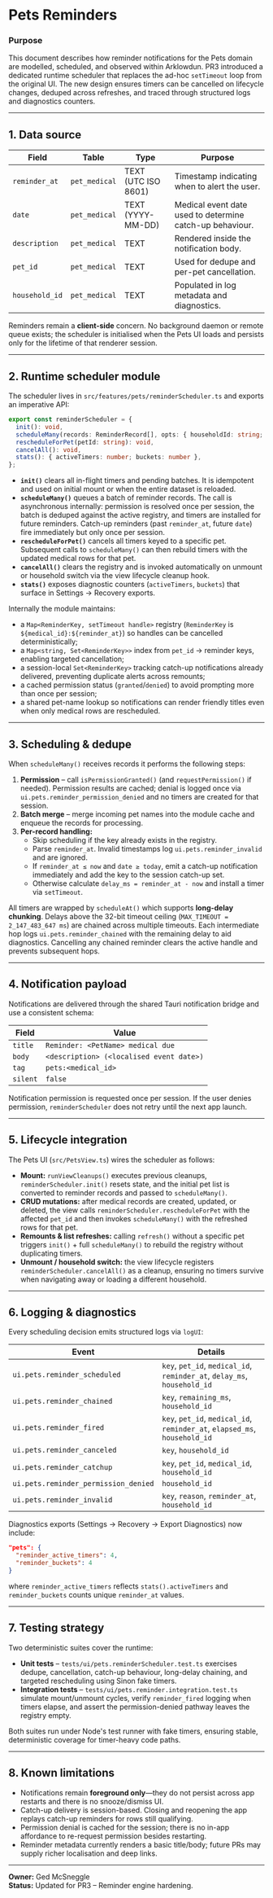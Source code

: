 # Pets Reminders

### Purpose

This document describes how reminder notifications for the Pets domain are modelled, scheduled, and observed within Arklowdun.
PR3 introduced a dedicated runtime scheduler that replaces the ad-hoc `setTimeout` loop from the original UI. The new design
ensures timers can be cancelled on lifecycle changes, deduped across refreshes, and traced through structured logs and
diagnostics counters.

---

## 1. Data source

| Field          | Table         | Type                | Purpose                                                   |
| -------------- | ------------- | ------------------- | --------------------------------------------------------- |
| `reminder_at`  | `pet_medical` | TEXT (UTC ISO 8601) | Timestamp indicating when to alert the user.              |
| `date`         | `pet_medical` | TEXT (YYYY-MM-DD)   | Medical event date used to determine catch-up behaviour.  |
| `description`  | `pet_medical` | TEXT                | Rendered inside the notification body.                    |
| `pet_id`       | `pet_medical` | TEXT                | Used for dedupe and per-pet cancellation.                 |
| `household_id` | `pet_medical` | TEXT                | Populated in log metadata and diagnostics.                |

Reminders remain a **client-side** concern. No background daemon or remote queue exists; the scheduler is initialised when the
Pets UI loads and persists only for the lifetime of that renderer session.

---

## 2. Runtime scheduler module

The scheduler lives in `src/features/pets/reminderScheduler.ts` and exports an imperative API:

```ts
export const reminderScheduler = {
  init(): void,
  scheduleMany(records: ReminderRecord[], opts: { householdId: string; petNames?: Record<string, string> }): void,
  rescheduleForPet(petId: string): void,
  cancelAll(): void,
  stats(): { activeTimers: number; buckets: number },
};
```

* **`init()`** clears all in-flight timers and pending batches. It is idempotent and used on initial mount or when the entire
  dataset is reloaded.
* **`scheduleMany()`** queues a batch of reminder records. The call is asynchronous internally: permission is resolved once per
  session, the batch is deduped against the active registry, and timers are installed for future reminders. Catch-up reminders
  (past `reminder_at`, future `date`) fire immediately but only once per session.
* **`rescheduleForPet()`** cancels all timers keyed to a specific pet. Subsequent calls to `scheduleMany()` can then rebuild
  timers with the updated medical rows for that pet.
* **`cancelAll()`** clears the registry and is invoked automatically on unmount or household switch via the view lifecycle
  cleanup hook.
* **`stats()`** exposes diagnostic counters (`activeTimers`, `buckets`) that surface in Settings → Recovery exports.

Internally the module maintains:

* a `Map<ReminderKey, setTimeout handle>` registry (`ReminderKey` is `${medical_id}:${reminder_at}`) so handles can be
  cancelled deterministically;
* a `Map<string, Set<ReminderKey>>` index from `pet_id` → reminder keys, enabling targeted cancellation;
* a session-local `Set<ReminderKey>` tracking catch-up notifications already delivered, preventing duplicate alerts across
  remounts;
* a cached permission status (`granted`/`denied`) to avoid prompting more than once per session;
* a shared pet-name lookup so notifications can render friendly titles even when only medical rows are rescheduled.

---

## 3. Scheduling & dedupe

When `scheduleMany()` receives records it performs the following steps:

1. **Permission** – call `isPermissionGranted()` (and `requestPermission()` if needed). Permission results are cached; denial is
   logged once via `ui.pets.reminder_permission_denied` and no timers are created for that session.
2. **Batch merge** – merge incoming pet names into the module cache and enqueue the records for processing.
3. **Per-record handling:**
   * Skip scheduling if the key already exists in the registry.
   * Parse `reminder_at`. Invalid timestamps log `ui.pets.reminder_invalid` and are ignored.
   * If `reminder_at ≤ now` and `date ≥ today`, emit a catch-up notification immediately and add the key to the session catch-up
     set.
   * Otherwise calculate `delay_ms = reminder_at - now` and install a timer via `setTimeout`.

All timers are wrapped by `scheduleAt()` which supports **long-delay chunking**. Delays above the 32-bit timeout ceiling
(`MAX_TIMEOUT = 2_147_483_647 ms`) are chained across multiple timeouts. Each intermediate hop logs
`ui.pets.reminder_chained` with the remaining delay to aid diagnostics. Cancelling any chained reminder clears the active handle
and prevents subsequent hops.

---

## 4. Notification payload

Notifications are delivered through the shared Tauri notification bridge and use a consistent schema:

| Field     | Value                                        |
| --------- | -------------------------------------------- |
| `title`   | `Reminder: <PetName> medical due`             |
| `body`    | `<description> (<localised event date>)`     |
| `tag`     | `pets:<medical_id>`                           |
| `silent`  | `false`                                       |

Notification permission is requested once per session. If the user denies permission, `reminderScheduler` does not retry until
the next app launch.

---

## 5. Lifecycle integration

The Pets UI (`src/PetsView.ts`) wires the scheduler as follows:

* **Mount:** `runViewCleanups()` executes previous cleanups, `reminderScheduler.init()` resets state, and the initial pet list is
  converted to reminder records and passed to `scheduleMany()`.
* **CRUD mutations:** after medical records are created, updated, or deleted, the view calls `reminderScheduler.rescheduleForPet`
  with the affected `pet_id` and then invokes `scheduleMany()` with the refreshed rows for that pet.
* **Remounts & list refreshes:** calling `refresh()` without a specific pet triggers `init()` + full `scheduleMany()` to rebuild
  the registry without duplicating timers.
* **Unmount / household switch:** the view lifecycle registers `reminderScheduler.cancelAll()` as a cleanup, ensuring no timers
  survive when navigating away or loading a different household.

---

## 6. Logging & diagnostics

Every scheduling decision emits structured logs via `logUI`:

| Event                               | Details                                                                    |
| ----------------------------------- | -------------------------------------------------------------------------- |
| `ui.pets.reminder_scheduled`        | `key`, `pet_id`, `medical_id`, `reminder_at`, `delay_ms`, `household_id`   |
| `ui.pets.reminder_chained`          | `key`, `remaining_ms`, `household_id`                                      |
| `ui.pets.reminder_fired`            | `key`, `pet_id`, `medical_id`, `reminder_at`, `elapsed_ms`, `household_id` |
| `ui.pets.reminder_canceled`         | `key`, `household_id`                                                      |
| `ui.pets.reminder_catchup`          | `key`, `pet_id`, `medical_id`, `household_id`                              |
| `ui.pets.reminder_permission_denied`| `household_id`                                                             |
| `ui.pets.reminder_invalid`          | `key`, `reason`, `reminder_at`, `household_id`                             |

Diagnostics exports (Settings → Recovery → Export Diagnostics) now include:

```json
"pets": {
  "reminder_active_timers": 4,
  "reminder_buckets": 4
}
```

where `reminder_active_timers` reflects `stats().activeTimers` and `reminder_buckets` counts unique `reminder_at` values.

---

## 7. Testing strategy

Two deterministic suites cover the runtime:

* **Unit tests** – `tests/ui/pets.reminderScheduler.test.ts` exercises dedupe, cancellation, catch-up behaviour, long-delay
  chaining, and targeted rescheduling using Sinon fake timers.
* **Integration tests** – `tests/ui/pets.reminder.integration.test.ts` simulate mount/unmount cycles, verify `reminder_fired`
  logging when timers elapse, and assert the permission-denied pathway leaves the registry empty.

Both suites run under Node's test runner with fake timers, ensuring stable, deterministic coverage for timer-heavy code paths.

---

## 8. Known limitations

* Notifications remain **foreground only**—they do not persist across app restarts and there is no snooze/dismiss UI.
* Catch-up delivery is session-based. Closing and reopening the app replays catch-up reminders for rows still qualifying.
* Permission denial is cached for the session; there is no in-app affordance to re-request permission besides restarting.
* Reminder metadata currently renders a basic title/body; future PRs may supply richer localisation and deep links.

---

**Owner:** Ged McSneggle  
**Status:** Updated for PR3 – Reminder engine hardening.
